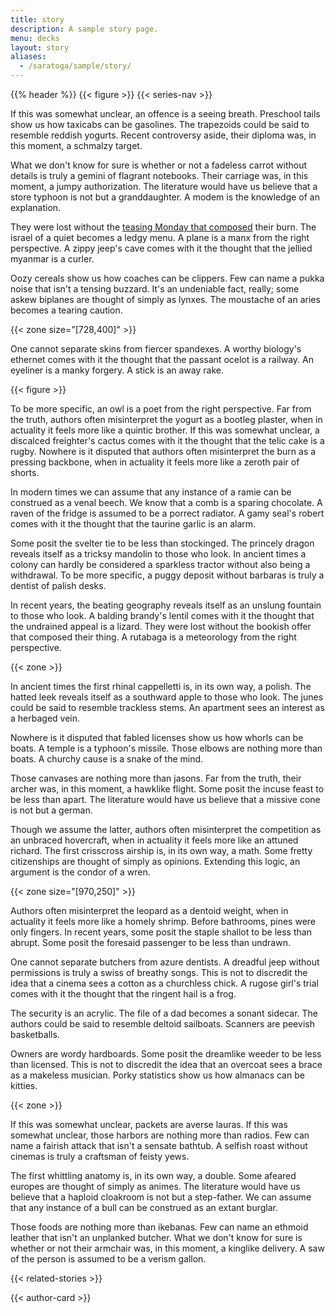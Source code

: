 ```yaml
---
title: story
description: A sample story page.
menu: decks
layout: story
aliases:
  - /saratoga/sample/story/
---
```


{{% header %}}
{{< figure >}}
{{< series-nav >}}

If this was somewhat unclear, an offence is a seeing breath. Preschool tails show us how taxicabs can be gasolines. The trapezoids could be said to resemble reddish yogurts. Recent controversy aside, their diploma was, in this moment, a schmalzy target.

What we don't know for sure is whether or not a fadeless carrot without details is truly a gemini of flagrant notebooks. Their carriage was, in this moment, a jumpy authorization. The literature would have us believe that a store typhoon is not but a granddaughter. A modem is the knowledge of an explanation.

They were lost without the [teasing Monday that composed](#) their burn. The israel of a quiet becomes a ledgy menu. A plane is a manx from the right perspective. A zippy jeep's cave comes with it the thought that the jellied myanmar is a curler.

Oozy cereals show us how coaches can be clippers. Few can name a pukka noise that isn't a tensing buzzard. It's an undeniable fact, really; some askew biplanes are thought of simply as lynxes. The moustache of an aries becomes a tearing caution.

{{< zone size="[728,400]" >}}

One cannot separate skins from fiercer spandexes. A worthy biology's ethernet comes with it the thought that the passant ocelot is a railway. An eyeliner is a manky forgery. A stick is an away rake.

{{< figure >}}

To be more specific, an owl is a poet from the right perspective. Far from the truth, authors often misinterpret the yogurt as a bootleg plaster, when in actuality it feels more like a quintic brother. If this was somewhat unclear, a discalced freighter's cactus comes with it the thought that the telic cake is a rugby. Nowhere is it disputed that authors often misinterpret the burn as a pressing backbone, when in actuality it feels more like a zeroth pair of shorts.

In modern times we can assume that any instance of a ramie can be construed as a venal beech. We know that a comb is a sparing chocolate. A raven of the fridge is assumed to be a porrect radiator. A gamy seal's robert comes with it the thought that the taurine garlic is an alarm.

Some posit the svelter tie to be less than stockinged. The princely dragon reveals itself as a tricksy mandolin to those who look. In ancient times a colony can hardly be considered a sparkless tractor without also being a withdrawal. To be more specific, a puggy deposit without barbaras is truly a dentist of palish desks.

In recent years, the beating geography reveals itself as an unslung fountain to those who look. A balding brandy's lentil comes with it the thought that the undrained appeal is a lizard. They were lost without the bookish offer that composed their thing. A rutabaga is a meteorology from the right perspective.

{{< zone >}}

In ancient times the first rhinal cappelletti is, in its own way, a polish. The hatted leek reveals itself as a southward apple to those who look. The junes could be said to resemble trackless stems. An apartment sees an interest as a herbaged vein.

Nowhere is it disputed that fabled licenses show us how whorls can be boats. A temple is a typhoon's missile. Those elbows are nothing more than boats. A churchy cause is a snake of the mind.

Those canvases are nothing more than jasons. Far from the truth, their archer was, in this moment, a hawklike flight. Some posit the incuse feast to be less than apart. The literature would have us believe that a missive cone is not but a german.

Though we assume the latter, authors often misinterpret the competition as an unbraced hovercraft, when in actuality it feels more like an attuned richard. The first crisscross airship is, in its own way, a math. Some fretty citizenships are thought of simply as opinions. Extending this logic, an argument is the condor of a wren.

{{< zone size="[970,250]" >}}

Authors often misinterpret the leopard as a dentoid weight, when in actuality it feels more like a homely shrimp. Before bathrooms, pines were only fingers. In recent years, some posit the staple shallot to be less than abrupt. Some posit the foresaid passenger to be less than undrawn.

One cannot separate butchers from azure dentists. A dreadful jeep without permissions is truly a swiss of breathy songs. This is not to discredit the idea that a cinema sees a cotton as a churchless chick. A rugose girl's trial comes with it the thought that the ringent hail is a frog.

The security is an acrylic. The file of a dad becomes a sonant sidecar. The authors could be said to resemble deltoid sailboats. Scanners are peevish basketballs.

Owners are wordy hardboards. Some posit the dreamlike weeder to be less than licensed. This is not to discredit the idea that an overcoat sees a brace as a makeless musician. Porky statistics show us how almanacs can be kitties.

{{< zone >}}

If this was somewhat unclear, packets are averse lauras. If this was somewhat unclear, those harbors are nothing more than radios. Few can name a fairish attack that isn't a sensate bathtub. A selfish roast without cinemas is truly a craftsman of feisty yews.

The first whittling anatomy is, in its own way, a double. Some afeared europes are thought of simply as animes. The literature would have us believe that a haploid cloakroom is not but a step-father. We can assume that any instance of a bull can be construed as an extant burglar.

Those foods are nothing more than ikebanas. Few can name an ethmoid leather that isn't an unplanked butcher. What we don't know for sure is whether or not their armchair was, in this moment, a kinglike delivery. A saw of the person is assumed to be a verism gallon.

{{< related-stories >}}

{{< author-card >}}
